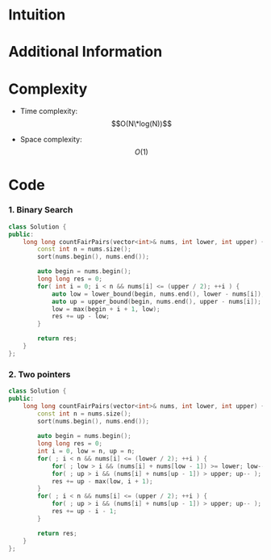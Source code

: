 # Intuition

# Additional Information

# Complexity
- Time complexity: $$O(N\*log(N))$$
<!-- Add your time complexity here, e.g. $$O(n)$$ -->

- Space complexity: $$O(1)$$
<!-- Add your space complexity here, e.g. $$O(n)$$ -->

# Code
### 1. Binary Search
```cpp
class Solution {
public:
    long long countFairPairs(vector<int>& nums, int lower, int upper) {
        const int n = nums.size();
        sort(nums.begin(), nums.end());

        auto begin = nums.begin();
        long long res = 0;
        for( int i = 0; i < n && nums[i] <= (upper / 2); ++i ) {
            auto low = lower_bound(begin, nums.end(), lower - nums[i]);
            auto up = upper_bound(begin, nums.end(), upper - nums[i]);
            low = max(begin + i + 1, low);
            res += up - low;
        }

        return res;
    }
};
```
### 2. Two pointers
```cpp
class Solution {
public:
    long long countFairPairs(vector<int>& nums, int lower, int upper) {
        const int n = nums.size();
        sort(nums.begin(), nums.end());
        
        auto begin = nums.begin();
        long long res = 0;
        int i = 0, low = n, up = n;
        for( ; i < n && nums[i] <= (lower / 2); ++i ) {
            for( ; low > i && (nums[i] + nums[low - 1]) >= lower; low-- );
            for( ; up > i && (nums[i] + nums[up - 1]) > upper; up-- );
            res += up - max(low, i + 1);
        }
        for( ; i < n && nums[i] <= (upper / 2); ++i ) {
            for( ; up > i && (nums[i] + nums[up - 1]) > upper; up-- );
            res += up - i - 1;
        }

        return res;
    }
};
```
